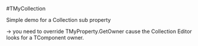 #TMyCollection

Simple demo for a Collection sub property

-> you need to override TMyProperty.GetOwner cause the Collection Editor looks for a TComponent owner.
